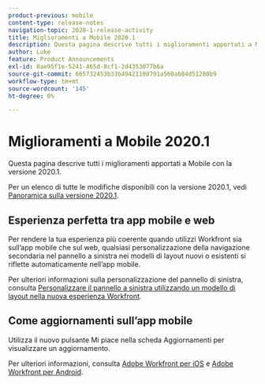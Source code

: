 ```yaml
---
product-previous: mobile
content-type: release-notes
navigation-topic: 2020-1-release-activity
title: Miglioramenti a Mobile 2020.1
description: Questa pagina descrive tutti i miglioramenti apportati a Mobile con la versione 2020.1.
author: Luke
feature: Product Announcements
exl-id: 8ae95f1e-5241-465d-8cf1-2d4353077b6a
source-git-commit: 665732453b33b49421108791a560ab84d51280b9
workflow-type: tm+mt
source-wordcount: '145'
ht-degree: 0%

---
```


# Miglioramenti a Mobile 2020.1

Questa pagina descrive tutti i miglioramenti apportati a Mobile con la versione 2020.1.

Per un elenco di tutte le modifiche disponibili con la versione 2020.1, vedi [Panoramica sulla versione 2020.1](../../../product-announcements/product-releases/2020.1-release-activity/2020.1-release-overview.md).

## Esperienza perfetta tra app mobile e web

Per rendere la tua esperienza più coerente quando utilizzi Workfront sia sull’app mobile che sul web, qualsiasi personalizzazione della navigazione secondaria nel pannello a sinistra nei modelli di layout nuovi o esistenti si riflette automaticamente nell’app mobile.

Per ulteriori informazioni sulla personalizzazione del pannello di sinistra, consulta [Personalizzare il pannello a sinistra utilizzando un modello di layout nella nuova esperienza Workfront](https://one.workfront.com/s/article/Customize-the-left-panel-using-a-Layout-Template-in-the-new-Workfront-experience-354734188).

## Come aggiornamenti sull’app mobile

Utilizza il nuovo pulsante Mi piace nella scheda Aggiornamenti per visualizzare un aggiornamento.

Per ulteriori informazioni, consulta [Adobe Workfront per iOS](../../../workfront-basics/mobile-apps/using-the-workfront-mobile-app/workfront-for-ios.md) e [Adobe Workfront per Android](../../../workfront-basics/mobile-apps/using-the-workfront-mobile-app/workfront-for-android.md).
